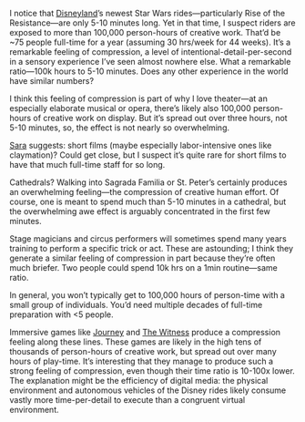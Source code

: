I notice that [Disneyland](https://notes.andymatuschak.org/zKDbF4BB6LNk4zCFGJk4SSN)’s newest Star Wars rides—particularly Rise of the Resistance—are only 5-10 minutes long. Yet in that time, I suspect riders are exposed to more than 100,000 person-hours of creative work. That’d be ~75 people full-time for a year (assuming 30 hrs/week for 44 weeks). It’s a remarkable feeling of compression, a level of intentional-detail-per-second in a sensory experience I’ve seen almost nowhere else. What a remarkable ratio—100k hours to 5-10 minutes. Does any other experience in the world have similar numbers?

I think this feeling of compression is part of why I love theater—at an especially elaborate musical or opera, there’s likely also 100,000 person-hours of creative work on display. But it’s spread out over three hours, not 5-10 minutes, so, the effect is not nearly so overwhelming.

[Sara](https://notes.andymatuschak.org/zGgc6msFsU8vqNMqk2kVxJ3) suggests: short films (maybe especially labor-intensive ones like claymation)? Could get close, but I suspect it’s quite rare for short films to have that much full-time staff for so long.

Cathedrals? Walking into Sagrada Familia or St. Peter’s certainly produces an overwhelming feeling—the compression of creative human effort. Of course, one is meant to spend much than 5-10 minutes in a cathedral, but the overwhelming awe effect is arguably concentrated in the first few minutes.

Stage magicians and circus performers will sometimes spend many years training to perform a specific trick or act. These are astounding; I think they generate a similar feeling of compression in part because they’re often much briefer. Two people could spend 10k hrs on a 1min routine—same ratio.

In general, you won’t typically get to 100,000 hours of person-time with a small group of individuals. You’d need multiple decades of full-time preparation with <5 people.

Immersive games like [Journey](https://notes.andymatuschak.org/z3aGFr9R7PZiWNAf4fCLenN) and [The Witness](https://notes.andymatuschak.org/zPf1LNEPcGriTJYips6UP7J) produce a compression feeling along these lines. These games are likely in the high tens of thousands of person-hours of creative work, but spread out over many hours of play-time. It’s interesting that they manage to produce such a strong feeling of compression, even though their time ratio is 10-100x lower. The explanation might be the efficiency of digital media: the physical environment and autonomous vehicles of the Disney rides likely consume vastly more time-per-detail to execute than a congruent virtual environment.